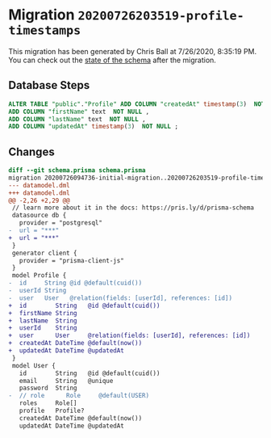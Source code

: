 # Migration `20200726203519-profile-timestamps`

This migration has been generated by Chris Ball at 7/26/2020, 8:35:19 PM.
You can check out the [state of the schema](./schema.prisma) after the migration.

## Database Steps

```sql
ALTER TABLE "public"."Profile" ADD COLUMN "createdAt" timestamp(3)  NOT NULL DEFAULT CURRENT_TIMESTAMP,
ADD COLUMN "firstName" text  NOT NULL ,
ADD COLUMN "lastName" text  NOT NULL ,
ADD COLUMN "updatedAt" timestamp(3)  NOT NULL ;
```

## Changes

```diff
diff --git schema.prisma schema.prisma
migration 20200726094736-initial-migration..20200726203519-profile-timestamps
--- datamodel.dml
+++ datamodel.dml
@@ -2,26 +2,29 @@
 // learn more about it in the docs: https://pris.ly/d/prisma-schema
 datasource db {
   provider = "postgresql"
-  url = "***"
+  url = "***"
 }
 generator client {
   provider = "prisma-client-js"
 }
 model Profile {
-  id     String @id @default(cuid())
-  userId String
-  user   User   @relation(fields: [userId], references: [id])
+  id        String   @id @default(cuid())
+  firstName String
+  lastName  String
+  userId    String
+  user      User     @relation(fields: [userId], references: [id])
+  createdAt DateTime @default(now())
+  updatedAt DateTime @updatedAt
 }
 model User {
   id        String   @id @default(cuid())
   email     String   @unique
   password  String
-  // role      Role     @default(USER)
   roles     Role[]
   profile   Profile?
   createdAt DateTime @default(now())
   updatedAt DateTime @updatedAt
```


